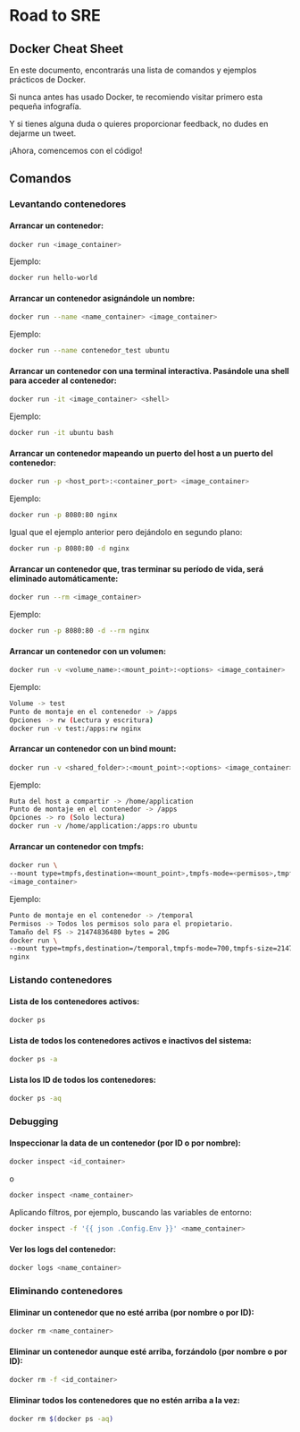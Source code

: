 # Road to SRE

## Docker Cheat Sheet

En este documento, encontrarás una lista de comandos y ejemplos prácticos de Docker.

Si nunca antes has usado Docker, te recomiendo visitar primero esta pequeña infografía.

Y si tienes alguna duda o quieres proporcionar feedback, no dudes en dejarme un tweet.

¡Ahora, comencemos con el código!

## Comandos

### Levantando contenedores

#### Arrancar un contenedor:

```bash
docker run <image_container>
```

Ejemplo:

```bash
docker run hello-world
```

#### Arrancar un contenedor asignándole un nombre:

```bash
docker run --name <name_container> <image_container>
```

Ejemplo:

```bash
docker run --name contenedor_test ubuntu
```

#### Arrancar un contenedor con una terminal interactiva. Pasándole una shell para acceder al contenedor:

```bash
docker run -it <image_container> <shell>
```

Ejemplo:

```bash
docker run -it ubuntu bash
```

#### Arrancar un contenedor mapeando un puerto del host a un puerto del contenedor:

```bash
docker run -p <host_port>:<container_port> <image_container>
```

Ejemplo:

```bash
docker run -p 8080:80 nginx
```

Igual que el ejemplo anterior pero dejándolo en segundo plano:

```bash
docker run -p 8080:80 -d nginx
```

#### Arrancar un contenedor que, tras terminar su período de vida, será eliminado automáticamente:

```bash
docker run --rm <image_container>
```

Ejemplo:

```bash
docker run -p 8080:80 -d --rm nginx
```

#### Arrancar un contenedor con un volumen:

```bash
docker run -v <volume_name>:<mount_point>:<options> <image_container>
```

Ejemplo:

```bash
Volume -> test
Punto de montaje en el contenedor -> /apps
Opciones -> rw (Lectura y escritura)
docker run -v test:/apps:rw nginx
```

#### Arrancar un contenedor con un bind mount:

```bash
docker run -v <shared_folder>:<mount_point>:<options> <image_container>
```

Ejemplo:

```bash
Ruta del host a compartir -> /home/application
Punto de montaje en el contenedor -> /apps
Opciones -> ro (Solo lectura)
docker run -v /home/application:/apps:ro ubuntu
```

#### Arrancar un contenedor con tmpfs:

```bash
docker run \
--mount type=tmpfs,destination=<mount_point>,tmpfs-mode=<permisos>,tmpfs-size=<bytes_size> \
<image_container>
```

Ejemplo:

```bash
Punto de montaje en el contenedor -> /temporal
Permisos -> Todos los permisos solo para el propietario.
Tamaño del FS -> 21474836480 bytes = 20G
docker run \
--mount type=tmpfs,destination=/temporal,tmpfs-mode=700,tmpfs-size=21474836480 \
nginx
```

### Listando contenedores

#### Lista de los contenedores activos:

```bash
docker ps
```

#### Lista de todos los contenedores activos e inactivos del sistema:

```bash
docker ps -a
```

#### Lista los ID de todos los contenedores:

```bash
docker ps -aq
```

### Debugging

#### Inspeccionar la data de un contenedor (por ID o por nombre):

```bash
docker inspect <id_container>
```

o

```bash
docker inspect <name_container>
```

Aplicando filtros, por ejemplo, buscando las variables de entorno:

```bash
docker inspect -f '{{ json .Config.Env }}' <name_container>
```

#### Ver los logs del contenedor:

```bash
docker logs <name_container>
```

### Eliminando contenedores

#### Eliminar un contenedor que no esté arriba (por nombre o por ID):

```bash
docker rm <name_container>
```

#### Eliminar un contenedor aunque esté arriba, forzándolo (por nombre o por ID):

```bash
docker rm -f <id_container>
```

#### Eliminar todos los contenedores que no estén arriba a la vez:

```bash
docker rm $(docker ps -aq)
```
